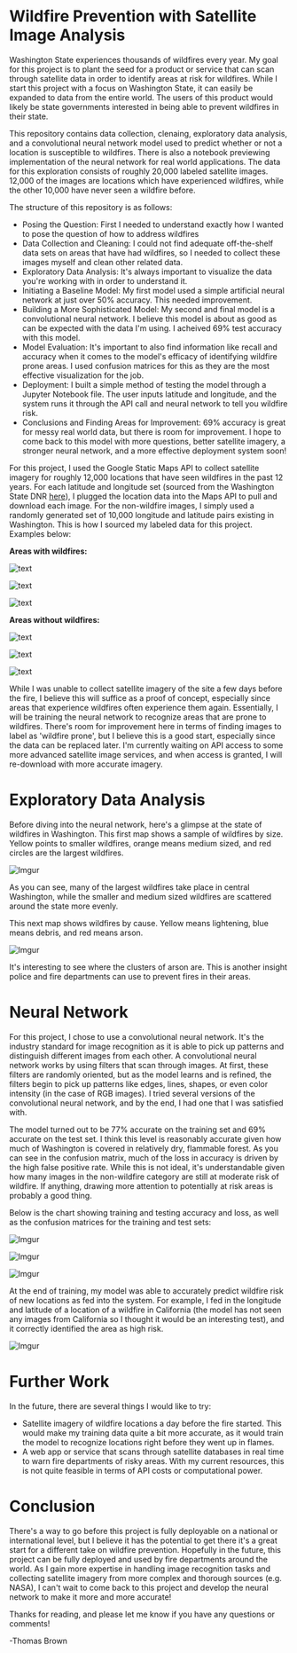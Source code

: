 # Wildfire Prevention with Satellite Image Analysis

Washington State experiences thousands of wildfires every year. My goal for this project is to plant the seed for a product or service that can scan through satellite data in order to identify areas at risk for wildfires. While I start this project with a focus on Washington State, it can easily be expanded to data from the entire world. The users of this product would likely be state governments interested in being able to prevent wildfires in their state.

This repository contains data collection, clenaing, exploratory data analysis, and a convolutional neural network model used to predict whether or not a location is susceptible to wildfires. There is also a notebook previewing implementation of the neural network for real world applications. The data for this exploration consists of roughly 20,000 labeled satellite images. 12,000 of the images are locations which have experienced wildfires, while the other 10,000 have never seen a wildfire before.

The structure of this repository is as follows:
- Posing the Question: First I needed to understand exactly how I wanted to pose the question of how to address wildfires
- Data Collection and Cleaning: I could not find adequate off-the-shelf data sets on areas that have had wildfires, so I needed to collect these images myself and clean other related data.
- Exploratory Data Analysis: It's always important to visualize the data you're working with in order to understand it.
- Initiating a Baseline Model: My first model used a simple artificial neural network at just over 50% accuracy. This needed improvement.
- Building a More Sophisticated Model: My second and final model is a convolutional neural network. I believe this model is about as good as can be expected with the data I'm using. I acheived 69% test accuracy with this model. 
- Model Evaluation: It's important to also find information like recall and accuracy when it comes to the model's efficacy of identifying wildfire prone areas. I used confusion matrices for this as they are the most effective visualization for the job.
- Deployment: I built a simple method of testing the model through a Jupyter Notebook file. The user inputs latitude and longitude, and the system runs it through the API call and neural network to tell you wildfire risk.
- Conclusions and Finding Areas for Improvement: 69% accuracy is great for messy real world data, but there is room for improvement. I hope to come back to this model with more questions, better satellite imagery, a stronger neural network, and a more effective deployment system soon!

For this project, I used the Google Static Maps API to collect satellite imagery for roughly 12,000 locations that have seen wildfires in the past 12 years. For each latitude and longitude set (sourced from the Washington State DNR [here](https://data-wadnr.opendata.arcgis.com/datasets/dnr-fire-statistics-2008-present-1/data)), I plugged the location data into the Maps API to pull and download each image. For the non-wildfire images, I simply used a randomly generated set of 10,000 longitude and latitude pairs existing in Washington. This is how I sourced my labeled data for this project. Examples below:

__Areas with wildfires:__

![text](example_images/wf1.jpg)

![text](example_images/wf2.jpg)

![text](example_images/wf3.jpg)

__Areas without wildfires:__

![text](example_images/nwf1.jpg)

![text](example_images/nwf2.jpg)

![text](example_images/nwf3.jpg)

While I was unable to collect satellite imagery of the site a few days before the fire, I believe this will suffice as a proof of concept, especially since areas that experience wildfires often experience them again. Essentially, I will be training the neural network to recognize areas that are prone to wildfires. There's room for improvement here in terms of finding images to label as 'wildfire prone', but I believe this is a good start, especially since the data can be replaced later. I'm currently waiting on API access to some more advanced satellite image services, and when access is granted, I will re-download with more accurate imagery.

# Exploratory Data Analysis

Before diving into the neural network, here's a glimpse at the state of wildfires in Washington. This first map shows a sample of wildfires by size. Yellow points to smaller wildfires, orange means medium sized, and red circles are the largest wildfires.

![Imgur](https://i.imgur.com/FnWfVNk.png)

As you can see, many of the largest wildfires take place in central Washington, while the smaller and medium sized wildfires are scattered around the state more evenly.

This next map shows wildfires by cause. Yellow means lightening, blue means debris, and red means arson.

![Imgur](https://i.imgur.com/jRITn47.png)

It's interesting to see where the clusters of arson are. This is another insight police and fire departments can use to prevent fires in their areas.

# Neural Network

For this project, I chose to use a convolutional neural network. It's the industry standard for image recognition as it is able to pick up patterns and distinguish different images from each other. A convolutional neural network works by using filters that scan through images. At first, these filters are randomly oriented, but as the model learns and is refined, the filters begin to pick up patterns like edges, lines, shapes, or even color intensity (in the case of RGB images). I tried several versions of the convolutional neural network, and by the end, I had one that I was satisfied with. 

The model turned out to be 77% accurate on the training set and 69% accurate on the test set. I think this level is reasonably accurate given how much of Washington is covered in relatively dry, flammable forest.  As you can see in the confusion matrix, much of the loss in accuracy is driven by the high false positive rate.  While this is not ideal, it's understandable given how many images in the non-wildfire category are still at moderate risk of wildfire. If anything, drawing more attention to potentially at risk areas is probably a good thing.

Below is the chart showing training and testing accuracy and loss, as well as the confusion matrices for the training and test sets:

![Imgur](https://i.imgur.com/19Mb4YI.png)

![Imgur](https://i.imgur.com/5BQCV55.png)

![Imgur](https://i.imgur.com/fnKzt76.png)

At the end of training, my model was able to accurately predict wildfire risk of new locations as fed into the system. For example, I fed in the longitude and latitude of a location of a wildfire in California (the model has not seen any images from California so I thought it would be an interesting test), and it correctly identified the area as high risk.

![Imgur](https://i.imgur.com/iqeEwGF.png)

# Further Work

In the future, there are several things I would like to try:
- Satellite imagery of wildfire locations a day before the fire started. This would make my training data quite a bit more accurate, as it would train the model to recognize locations right before they went up in flames.
- A web app or service that scans through satellite databases in real time to warn fire departments of risky areas. With my current resources, this is not quite feasible in terms of API costs or computational power.

# Conclusion

There's a way to go before this project is fully deployable on a national or international level, but I believe it has the potential to get there it's a great start for a different take on wildfire prevention. Hopefully in the future, this project can be fully deployed and used by fire departments around the world. As I gain more expertise in handling image recognition tasks and collecting satellite imagery from more complex and thorough sources (e.g. NASA), I can't wait to come back to this project and develop the neural network to make it more and more accurate!

Thanks for reading, and please let me know if you have any questions or comments!

-Thomas Brown
